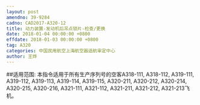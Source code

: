 ```yaml
---
layout: post
amendno: 39-9284
cadno: CAD2017-A320-12
title: 动力装置-发动机后吊点锁片-检查/更换
date: 2018-01-04 00:00:00 +0800
effdate: 2018-01-03 00:00:00 +0800
tag: A320
categories: 中国民用航空上海航空器适航审定中心
author: 王烨
---
```


##适用范围:
本指令适用于所有生产序列号的空客A318-111, A318-112, A319-111, A319-112, A319-113, A319-114, A319-115, A320-211, A320-212, A320-214, A320-215, A320-216, A321-111, A321-112, A321-211, A321-212, A321-213飞机。


